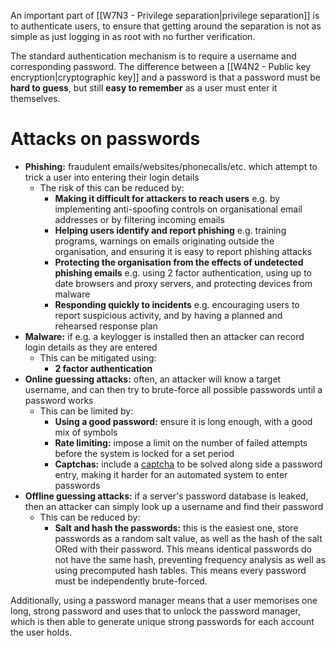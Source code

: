An important part of [[W7N3 - Privilege separation|privilege separation]] is to authenticate users, to ensure that getting around the separation is not as simple as just logging in as root with no further verification.

The standard authentication mechanism is to require a username and corresponding password. The difference between a [[W4N2 - Public key encryption|cryptographic key]] and a password is that a password must be **hard to guess**, but still **easy to remember** as a user must enter it themselves.

# Attacks on passwords
- **Phishing:** fraudulent emails/websites/phonecalls/etc. which attempt to trick a user into entering their login details
	- The risk of this can be reduced by:
		- **Making it difficult for attackers to reach users** e.g. by implementing anti-spoofing controls on organisational email addresses or by filtering incoming emails
		- **Helping users identify and report phishing** e.g. training programs, warnings on emails originating outside the organisation, and ensuring it is easy to report phishing attacks
		- **Protecting the organisation from the effects of undetected phishing emails** e.g. using 2 factor authentication, using up to date browsers and proxy servers, and protecting devices from malware
		- **Responding quickly to incidents** e.g. encouraging users to report suspicious activity, and by having a planned and rehearsed response plan
- **Malware:** if e.g. a keylogger is installed then an attacker can record login details as they are entered
	- This can be mitigated using:
		- **2 factor authentication**
- **Online guessing attacks:** often, an attacker will know a target username, and can then try to brute-force all possible passwords until a password works
	- This can be limited by:
		- **Using a good password:** ensure it is long enough, with a good mix of symbols
		- **Rate limiting:** impose a limit on the number of failed attempts before the system is locked for a set period
		- **Captchas:** include a [captcha](https://en.wikipedia.org/wiki/CAPTCHA) to be solved along side a password entry, making it harder for an automated system to enter passwords
- **Offline guessing attacks:** if a server's password database is leaked, then an attacker can simply look up a username and find their password
	- This can be reduced by:
		- **Salt and hash the passwords:** this is the easiest one, store passwords as a random salt value, as well as the hash of the salt ORed with their password. This means identical passwords do not have the same hash, preventing frequency analysis as well as using precomputed hash tables. This means every password must be independently brute-forced.

Additionally, using a password manager means that a user memorises one long, strong password and uses that to unlock the password manager, which is then able to generate unique strong passwords for each account the user holds.
